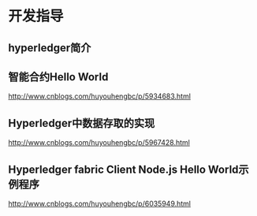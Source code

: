 
# 开发指导

## hyperledger简介
## 智能合约Hello World

http://www.cnblogs.com/huyouhengbc/p/5934683.html

## Hyperledger中数据存取的实现
http://www.cnblogs.com/huyouhengbc/p/5967428.html

## Hyperledger fabric Client Node.js Hello World示例程序
http://www.cnblogs.com/huyouhengbc/p/6035949.html
